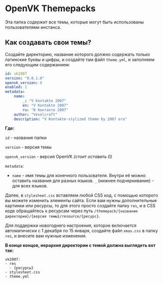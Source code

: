 # OpenVK Themepacks

Эта папка содержит все темы, которые могут быть использованы пользователями инстанса.

## Как создавать свои темы?

Создайте директорию, название которого должно содержать только латинские буквы и цифры, и создайте там файл `theme.yml`, и заполняем его следующим содержанием:

```yaml
id: vk2007
version: "0.0.1.0"
openvk_version: 0
enabled: 1
metadata:
    name:
        _: "V Kontakte 2007"
        en: "V Kontakte 2007"
        ru: "В Контакте 2007"
    author: "Veselcraft"
    description: "V Kontakte-stylized theme by 2007 era"
```

**Где:** 

`id` - название папки

`version` - версия темы

`openvk_version` - версия OpenVK *(стоит оставить 0)*

`metadata`:

* `name` - имя темы для конечного пользователя. Внутри её можно оставить названия для разных языков. `_` (нижнее подчеркивание) - для всех языков.

Далее, в `stylesheet.css` вставляем любой CSS код, с помощью которого вы можете изменить элементы сайта. Если вам нужны дополнительные картинки или ресурсы, то для этого просто создайте папку `res`, и в CSS коде обращайтесь к ресурсам через путь `/themepack/{название директории}/{версия темы}/resource/{ресурс}`.

Для поддержки новогоднего настроения, которое включается автоматически с 1 декабря по 15 января, создайте файл `xmas.css` в папку `res`, и внесите вам нужные изменения.

**В конце концов, иерархия директории с темой должна выглядеть вот так:**

```
vk2007:
- res
  - {ресурсы}
- stylesheet.css
- theme.yml
```

